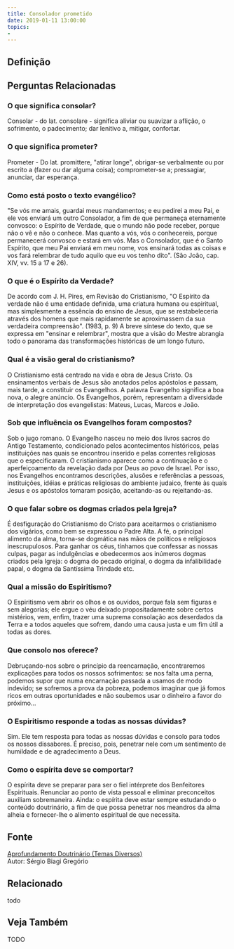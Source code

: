 ```yaml
---
title: Consolador prometido
date: 2019-01-11 13:00:00
topics: 
- 
---
```


## Definição


## Perguntas Relacionadas

### O que significa consolar?
Consolar - do lat. consolare - significa aliviar ou suavizar a
aflição, o sofrimento, o padecimento; dar lenitivo a, mitigar,
confortar.
### O que significa prometer?
Prometer - Do lat. promittere, "atirar longe", obrigar-se
verbalmente ou por escrito a (fazer ou dar alguma coisa); comprometer-se
a; pressagiar, anunciar, dar esperança.
### Como está posto o texto evangélico?
"Se vós me amais, guardai meus mandamentos; e eu pedirei a meu Pai, e
ele vos enviará um outro Consolador, a fim de que permaneça eternamente
convosco: o Espírito de Verdade, que o mundo não pode receber, porque
não o vê e não o conhece. Mas quanto a vós, vós o conhecereis, porque
permanecerá convosco e estará em vós. Mas o Consolador, que é o Santo
Espírito, que meu Pai enviará em meu nome, vos ensinará todas as coisas
e vos fará relembrar de tudo aquilo que eu vos tenho dito". (São João,
cap. XIV, vv. 15 a 17 e 26).
### O que é o Espírito da Verdade?
De acordo com J. H. Pires, em Revisão do Cristianismo, "O Espírito da
verdade não é uma entidade definida, uma criatura humana ou espiritual,
mas simplesmente a essência do ensino de Jesus, que se restabeleceria
através dos homens que mais rapidamente se aproximassem da sua
verdadeira compreensão". (1983, p. 9) A breve síntese do texto, que se
expressa em "ensinar e relembrar", mostra que a visão do Mestre abrangia
todo o panorama das transformações históricas de um longo futuro.

### Qual é a visão geral do cristianismo?
O Cristianismo está centrado na vida e obra de Jesus Cristo. Os
ensinamentos verbais de Jesus são anotados pelos apóstolos e passam,
mais tarde, a constituir os Evangelhos. A palavra Evangelho significa a
boa nova, o alegre anúncio. Os Evangelhos, porém, representam a
diversidade de interpretação dos evangelistas: Mateus, Lucas, Marcos e
João.

### Sob que influência os Evangelhos foram compostos?
Sob o jugo romano. O Evangelho nasceu no meio dos livros sacros do
Antigo Testamento, condicionado pelos acontecimentos históricos, pelas
instituições nas quais se encontrou inserido e pelas correntes
religiosas que o especificaram. O cristianismo aparece como a
continuação e o aperfeiçoamento da revelação dada por Deus ao povo de
Israel. Por isso, nos Evangelhos encontramos descrições, alusões e
referências a pessoas, instituições, idéias e práticas religiosas do
ambiente judaico, frente às quais Jesus e os apóstolos tomaram posição,
aceitando-as ou rejeitando-as.

### O que falar sobre os dogmas criados pela Igreja?
É desfiguração do Cristianismo do Cristo para aceitarmos o cristianismo
dos vigários, como bem se expressou o Padre Alta. A fé, o principal
alimento da alma, torna-se dogmática nas mãos de políticos e religiosos
inescrupulosos. Para ganhar os céus, tínhamos que confessar as nossas
culpas, pagar as indulgências e obedecermos aos inúmeros dogmas criados
pela Igreja: o dogma do pecado original, o dogma da infalibilidade
papal, o dogma da Santíssima Trindade etc.

### Qual a missão do Espiritismo?
O Espiritismo vem abrir os olhos e os ouvidos, porque fala sem figuras e
sem alegorias; ele ergue o véu deixado propositadamente sobre certos
mistérios, vem, enfim, trazer uma suprema consolação aos deserdados da
Terra e a todos aqueles que sofrem, dando uma causa justa e um fim útil
a todas as dores.

### Que consolo nos oferece?
Debruçando-nos sobre o princípio da reencarnação, encontraremos
explicações para todos os nossos sofrimentos: se nos falta uma perna,
podemos supor que numa encarnação passada a usamos de modo indevido; se
sofremos a prova da pobreza, podemos imaginar que já fomos ricos em
outras oportunidades e não soubemos usar o dinheiro a favor do
próximo...

### O Espiritismo responde a todas as nossas dúvidas?
Sim. Ele tem resposta para todas as nossas dúvidas e consolo para todos
os nossos dissabores. É preciso, pois, penetrar nele com um sentimento
de humildade e de agradecimento a Deus.

### Como o espírita deve se comportar?
O espírita deve se preparar para ser o fiel intérprete dos Benfeitores
Espirituais. Renunciar ao ponto de vista pessoal e eliminar preconceitos
auxiliam sobremaneira. Ainda: o espírita deve estar sempre estudando o
conteúdo doutrinário, a fim de que possa penetrar nos meandros da alma
alheia e fornecer-lhe o alimento espiritual de que necessita.





## Fonte
[Aprofundamento Doutrinário (Temas Diversos)](https://sites.google.com/view/aprofundamentodoutrinario/consolador-prometido)  
Autor: Sérgio Biagi Gregório



## Relacionado
todo

## Veja Também
TODO


